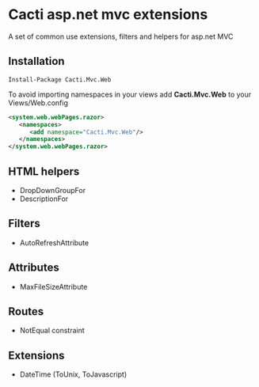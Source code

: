 Cacti asp.net mvc extensions
=============

A set of common use extensions, filters and helpers for asp.net MVC


Installation
------------

    Install-Package Cacti.Mvc.Web

To avoid importing namespaces in your views add **Cacti.Mvc.Web** to your Views/Web.config
```xml
<system.web.webPages.razor>
   <namespaces>
      <add namespace="Cacti.Mvc.Web"/>
   </namespaces>
</system.web.webPages.razor>
```
HTML helpers
------------
* DropDownGroupFor
* DescriptionFor

Filters
-------
* AutoRefreshAttribute


Attributes
----------
* MaxFileSizeAttribute


Routes
------
* NotEqual constraint


Extensions
----------
* DateTime (ToUnix, ToJavascript)